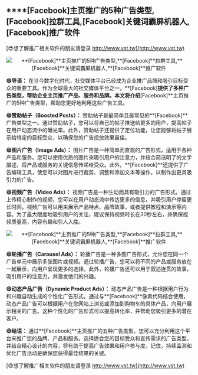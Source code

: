 ## ****[Facebook]**主页推广的5种广告类型,**[Facebook]**拉群工具,**[Facebook]**关键词霸屏机器人,**[Facebook]**推广软件**

[😍想了解推广相关软件的朋友请登录 http://www.vst.tw](http://www.vst.tw)

 <center><img src="https://vst.tw/MP4/tuiguang/png/5.png" alt="**[Facebook]**主页推广的5种广告类型,**[Facebook]**拉群工具,**[Facebook]**关键词霸屏机器人,**[Facebook]**推广软件"></center>

**😄导语：**
在当今数字化时代，社交媒体平台已经成为企业推广品牌和吸引目标受众的重要工具。作为全球最大的社交媒体平台之一，**[Facebook]**提供了多种广告类型，帮助企业主页推广产品、服务和品牌。本文将介绍**[Facebook]**主页推广的5种广告类型，帮助您更好地利用这些广告工具。

**😄赞助帖子（Boosted Posts）：**
赞助帖子是最简单且最常见的**[Facebook]**广告类型之一。通过赞助帖子，您可以将自己的帖子推送给更多的用户，提高帖子在用户动态流中的曝光率。此外，赞助帖子还提供了定位功能，让您能够将帖子展示给特定的目标受众，以确保您的广告投放效果最佳。

**😄图片广告（Image Ads）：**
图片广告是一种简单而直观的广告形式，适用于各种产品和服务。您可以使用优质的图片来吸引用户的注意力，并结合简洁明了的文字描述，将产品或服务的关键信息传递给受众。此外，**[Facebook]**还提供了广告编辑工具，使您可以对图片进行裁剪、调整和添加文本等操作，以制作出更具吸引力的广告。

**😄视频广告（Video Ads）：**
视频广告是一种生动而具有吸引力的广告形式。通过上传精心制作的视频，您可以在用户动态流中传达更多的信息，并吸引用户停留更长时间。视频广告可以用来展示产品特点、品牌故事，或者提供教程和演示等内容。为了最大限度地吸引用户的关注，建议保持视频时长在30秒左右，并确保视频质量高，内容有趣和引人入胜。

 <center><img src="https://vst.tw/MP4/tuiguang/png/5.png" alt="**[Facebook]**主页推广的5种广告类型,**[Facebook]**拉群工具,**[Facebook]**关键词霸屏机器人,**[Facebook]**推广软件"></center>

**😄轮播广告（Carousel Ads）：**
轮播广告是一种多图广告形式，允许您在同一个广告单元中展示多张图片或视频。通过轮播广告，您可以将不同的产品或服务放在一起展示，向用户呈现更多的选择。此外，轮播广告还可以用于叙述连贯的故事，吸引用户的注意力，并激发他们的兴趣。

**😄动态产品广告（Dynamic Product Ads）：**
动态产品广告是一种根据用户行为和兴趣自动生成的个性化广告形式。通过与**[Facebook]**像素代码结合使用，动态产品广告可以根据用户在您网站上浏览或添加到购物车的具体产品，向用户展示相关的广告。这种个性化的广告形式可以提高转化率，并帮助您吸引更多的潜在客户。

**😄结语：**
通过**[Facebook]**主页推广的五种广告类型，您可以充分利用这个平台来推广您的品牌、产品和服务。选择适合您的目标受众和宣传需求的广告类型，并结合精心设计的内容，将有助于提高广告效果和用户参与度。记住，持续监测和优化广告活动是确保您获得最佳结果的关键。

[😍想了解推广相关软件的朋友请登录 http://www.vst.tw](http://www.vst.tw)



